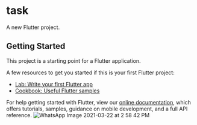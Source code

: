 # task

A new Flutter project.

## Getting Started

This project is a starting point for a Flutter application.

A few resources to get you started if this is your first Flutter project:

- [Lab: Write your first Flutter app](https://flutter.dev/docs/get-started/codelab)
- [Cookbook: Useful Flutter samples](https://flutter.dev/docs/cookbook)

For help getting started with Flutter, view our
[online documentation](https://flutter.dev/docs), which offers tutorials,
samples, guidance on mobile development, and a full API reference.
![WhatsApp Image 2021-03-22 at 2 58 42 PM](https://user-images.githubusercontent.com/61863033/111969039-d47ad980-8b1f-11eb-8fff-461bf1bc9a1e.jpeg)
